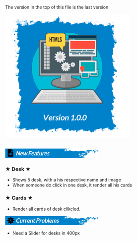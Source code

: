 


The version in the top of this file is the last version.


<img style="align:center" src="./app/assests/versionBanners/versions/version100.png">
<br>
<br>


<img src="./app/assests/versionBanners/newFeature.png"></img>


### ★ Desk ★

- Shows 5 desk, with a his respective name and image
- When someone do click in one desk, it render all his cards

### ★ Cards ★

- Render all cards of desk clikcled.


<img src="./app/assests/versionBanners/CurrentProblems.png"></img>

- Need a Slider for desks in 400px



